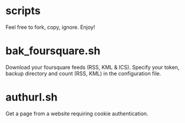 # scripts
Feel free to fork, copy, ignore. Enjoy!


# bak_foursquare.sh
Download your foursquare feeds (RSS, KML & ICS).
Specify your token, backup directory and count (RSS, KML) in the configuration file. 

# authurl.sh
Get a page from a website requiring cookie authentication.

